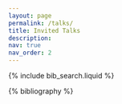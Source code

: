 ```yaml
---
layout: page
permalink: /talks/
title: Invited Talks
description: 
nav: true
nav_order: 2
---
```



{% include bib_search.liquid %}

<div class="publications">

{% bibliography %}

</div>



<!-- >## 2024

<details>
    <summary><h2 style="display:inline-block"> Towards Agent-based Autonomous Network Security</h2> </summary> 

    Abstract:
    Security of cyber-physical network systems, such as 5G/6G communication networks, vehicular networks, and the Internet of Things, has become increasingly critical nowadays. Traditional security mechanisms rely primarily on manual operations, which can be slow, expensive, and ineffective in the face of the dynamic landscape of adversarial threats. This problem will only be exacerbated as attackers leverage artificial intelligence (AI) to automate their workflows. As a countermeasure, safeguarding critical network systems also calls for autonomous defensive operations that delegate security decisions to AI agents. This talk presents our agent-based framework for autonomous attack detection and response using reinforcement learning (RL) and large language models (LLM). To address conventional RL's reactive nature, we propose a new RL paradigm, conjectural online RL (coRL), to equip the security agent with predictive power when dealing with the agent's epistemic uncertainty over the attacker's presence and actions. The intuition of coRL is to endogenize the epistemic uncertainty as part of the RL process: the agent maintains an internal world model as a conjecture of the uncertainty, and the learned conjecture produces valid predictions consistent with environment feedback induced by epistemic uncertainty. To mitigate the RL agent's reliance on stylized modeling and textual data pre-processing, we further incorporate LLMs into the agentic framework to deliver end-to-end autonomous cyber operations. We finally conclude the talk by discussing the path ahead to building fully autonomous security agents. 

    References:
    1. K. Hammar, T. Li, R. Stadler, and Q. Zhu, "Automating security strategies through online learning with adaptive conjectures,"  IEEE Transactions on Information Forensics and Security, 2025, to appear. 

    2. T. Li, K. Hammar, R. Stadler, and Q. Zhu, "Conjectural online learning with first-order beliefs in asymmetric information stochastic games," in 63rd IEEE Conference on Decision and Control (CDC 2024), Milan, Italy, Dec. 2024.
</details> 

*IEEE COMSOC TCCN Rising Star Symposium Series, Stevens Institute of Technology, NJ, Nov. 21.*   



<details>
    <summary><h2 style="display:inline-block"> Online Optimization Meets Urban Transportation </h2> </summary> 

    Abstract:
    Urban transportation networks are inherently complex and dynamic, characterized by intricate road connections and diverse network structures coupled with time-variant traffic demands and frequent traffic incidents. Hence, offline planning or designing alone cannot guarantee real-time operational control and management of urban transportation systems, which may fail when physical attacks, unforeseen conditions, or unanticipated use places the system outside the design envelope. A desired real-time operation mechanism must adapt to the dynamic environment and determine management decisions to be executed while a system is running; i.e., input data arising over time have to be processed, and decisions have to be made before all input data are known. Such a decision-making process falls within the realm of online optimization or online learning. 

    Motivated by several intelligent transportation applications from our past research projects, this tutorial aims to provide a gentle introduction to online optimization methods with much emphasis on the intuitive insights and relevance to transportation applications. The tutorial starts with gradient descent algorithms in conventional convex optimization and then moves to online gradient descent in online optimization problems. Extending from the single-agent online optimization, we briefly touch upon multi-agent online learning and associated equilibrium convergence. We conclude the tutorial by discussing the openings and challenges when deploying online optimization in urban transportation systems. 

    References:
    1. T. Li, Z. Bian, H. Lei, F. Zuo, Y-T. Yang, Q. Zhu, Z. Li, Z. Chen, and K. Ozbay, ``Digital twin-based driver risk-aware intelligent mobility analytics for urban transportation management,'' IEEE Transactions on  Intelligent Transportation Systems, 2024, to appear.

    2. T. Li, Z. Bian, H. Lei, F. Zuo, Y-T. Yang, Q. Zhu, Z. Li, and K. Ozbay, “Multi-level traffic-responsive tilt camera surveillance through predictive correlated online learning,”  Transportation Research Part C: Emerging Technologies, vol. 167, 2024.


</details>    

*NYU C2SMARTER, Tier 1 University Transportation Center, NY, Nov. 8.*


<details> 
    <summary><h2 style="display: inline-block"> Conjectural Online Learning in Asymmetric Information Stochastic Games </h2></summary>

    Astract: 
    Modern socio-technical network systems powered by artificial intelligence (AI) technologies feature sophisticated interactions among humans, AI agents, and system entities. Asymmetric information stochastic games (AISG) provide principled mathematical modeling for such interactions, leading to game-theoretical mechanisms for network management. However, existing computational and learning methods in asymmetric information stochastic games (AISG) are primarily offline without adaptability to online nonstationarity, which falls short of proactive intelligence for resilient network management. To address these limitations, we propose conjectural online learning (COL), an online learning framework for generic AISGs. COL uses a forecaster-actor-critic (FAC) architecture, where the forecaster conjectures the other agents' strategies and system dynamics within a look-ahead horizon, representing the agent's subjective (mis)perception of the AISG. Based on these subjective perceptions, COL employs online rollout (actor-critic) to improve the policy. Bayesian learning is then used to calibrate the conjectures using information feedback. We establish that the conjectures produced by COL are asymptotically consistent with the information feedback in the sense of a relaxed Bayesian consistency. We deploy COL in a nonstationary IT infrastructure digital twin, which delivers online adaptable defense against advanced persistent threats compared with benchmark reinforcement learning techniques. 

    References:
    1. K. Hammar, T. Li, R. Stadler, and Q. Zhu, "Automating security strategies through online learning with adaptive conjectures,"  IEEE Transactions on Information Forensics and Security, 2024, to appear. 

    2. T. Li, K. Hammar, R. Stadler, and Q. Zhu, "Conjectural online learning with first-order beliefs in asymmetric information stochastic games," in 63rd IEEE Conference on Decision and Control (CDC 2024), Milan, Italy, Dec. 2024.

    3. T. Li, J. Guevara, X. Xie, and Q. Zhu, "Self-confirming transformer for locally consistent online adaptation in multi-agent reinforcement learning," arXiv preprint, 2023, arXiv: 2310.04579.
    

</details>

*Systems Engineering Department Seminar, City University of Hongkong, HK, Oct. 7.*

## Agent of Agents: Meta LLM-Agent for Autonomous Security Operations
*NSF Workshop on Large Language Models for Network Security, NY, Oct. 2.*

## Conjectural Online Learning with First-order Beliefs in Stochastic Games
*Coordinated Science Laboratory, University of Illinois Urbana-Champaign, IL, Aug. 13*



<details>
    <summary><h2 style="display: inline-block"> Automated Security Response Through Conjectural Online Learning under Information Asymmetry </h2></summary>

    Abstract:
    Stochastic games arise in many complex socio-technical systems, particularly in security contexts, where the defender and the attacker interact under asymmetric information feedback. Existing computational
    methods for asymmetric information stochastic games (AISGs) are primarily offline and can not adapt to equilibrium deviations. The resulting defense strategies are inadequate when facing online nonstationary attacks. To address these limitations, we propose conjectural online learning (COL), an online learning algorithm for generic AISGs. COL uses a forecaster-actor-critic (FAC) architecture, where subjective forecasts are used to conjecture the opponents' strategies within a lookahead horizon, and Bayesian learning is used to calibrate the conjectures. To adapt strategies to nonstationary environments, COL relies on online rollout with cost function approximation (actor-critic). We prove that the conjectures produced by COL are asymptotically consistent with the information feedback in the sense of a relaxed Bayesian consistency. We also prove that the empirical strategy profile induced by COL converges to the Berk-Nash equilibrium, a recently popularized solution concept in misspecified learning. We evaluate our method in a simulated IT infrastructure through an advanced persistent threat use case. COL produces effective security strategies adapting to a changing environment and enjoys faster convergence than current reinforcement learning techniques.

    References:
    1. K. Hammar, T. Li, R. Stadler, and Q. Zhu, "Automating security strategies through online learning with adaptive conjectures,"  IEEE Transactions on Information Forensics and Security, 2024, to appear. 

    2. T. Li, K. Hammar, R. Stadler, and Q. Zhu, "Conjectural online learning with first-order beliefs in asymmetric information stochastic games," in 63rd IEEE Conference on Decision and Control (CDC 2024), Milan, Italy, Dec. 2024.

</details>

*Autonomous Robotics and Control Lab, California Institute of Technology, CA, Jun. 21*

## Multi-level Traffic-responsive Tilt Camera Surveillance through Predictive Correlated Online Learning
*NYU Urban Research Day, NY, Mar. 6*

> ## Before 2024


### On the Role of Information Structures in Multi-agent Learning
*Invited Session, International Conference on Game Theory, Stony Brook, NY, Jul. 21, 2022.*

### Informationally Mosaic Reinforcement Learning
*Special Session on Markov Descision Processes, SIAM 2022 Annual Meeting, Pittsburgh, PA, Jul. 12, 2022.*

### Multi-Agent Correlated Learning over Networks
*INFORMS Annual Meeting, Workshop on Multi-agent Learning, Online, Nov. 16, 2020.*

### Directional Framelets and its Application in Medical Imaging
*PIMS-AMI Workshop on Applied Harmonic Analysis, University of Alberta, Canada, Aug. 2017.* -->